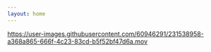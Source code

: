```yaml
---
layout: home
---
```


https://user-images.githubusercontent.com/60946291/231538958-a368a865-666f-4c23-83cd-b5f52bf47d6a.mov

